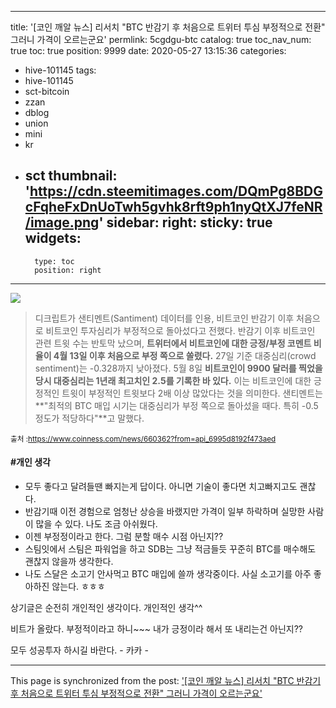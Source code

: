 
---
title: '[코인 깨알 뉴스] 리서치 "BTC 반감기 후 처음으로 트위터 투심 부정적으로 전환"   그러니 가격이 오르는군요'
permlink: 5cgdgu-btc
catalog: true
toc_nav_num: true
toc: true
position: 9999
date: 2020-05-27 13:15:36
categories:
- hive-101145
tags:
- hive-101145
- sct-bitcoin
- zzan
- dblog
- union
- mini
- kr
- sct
thumbnail: 'https://cdn.steemitimages.com/DQmPg8BDGcFqheFxDnUoTwh5gvhk8rft9ph1nyQtXJ7feNR/image.png'
sidebar:
    right:
        sticky: true
widgets:
    -
        type: toc
        position: right
---


![](https://cdn.steemitimages.com/DQmPg8BDGcFqheFxDnUoTwh5gvhk8rft9ph1nyQtXJ7feNR/image.png)

>디크립트가 샌티멘트(Santiment) 데이터를 인용, 비트코인 반감기 이후 처음으로 비트코인 투자심리가 부정적으로 돌아섰다고 전했다. 반감기 이후 비트코인 관련 트윗 수는 반토막 났으며, **트위터에서 비트코인에 대한 긍정/부정 코멘트 비율이 4월 13일 이후 처음으로 부정 쪽으로 쏠렸다.** 27일 기준 대중심리(crowd sentiment)는 -0.328까지 낮아졌다. 5월 8일 **비트코인이 9900 달러를 찍었을 당시 대중심리는 1년래 최고치인 2.5를 기록한 바 있다.** 이는 비트코인에 대한 긍정적인 트윗이 부정적인 트윗보다 2배 이상 많았다는 것을 의미한다. 샌티멘트는 **"최적의 BTC 매입 시기는 대중심리가 부정 쪽으로 돌아섰을 때다. 특히 -0.5 정도가 적당하다"**고 말했다.

<sub> 출처 :https://www.coinness.com/news/660362?from=api_6995d8192f473aed</sub>

#### #개인 생각
- 모두 좋다고 달려들땐 빠지는게 답이다. 
아니면 기술이 좋다면 치고빠지고도 괜찮다. 
- 반감기때  이전 경험으로 엄청난 상승을 바랬지만
가격이 일부 하락하며 실망한 사람이 많을 수 있다. 
나도 조금 아쉬웠다. 
- 이젠 부정정이라고 한다.  그럼  분할 매수 시점 아닌지??
- 스팀잇에서 스팀은 파워업을 하고 SDB는 그냥 적금들듯 
꾸준히 BTC를 매수해도 괜찮지 않을까 생각한다. 
- 나도 스달은 소고기 안사먹고 BTC 매입에 쓸까 생각중이다. 
사실 소고기를 아주 좋아하진 않는다.  ㅎㅎㅎ

상기글은 순전히 개인적인 생각이다.   개인적인 생각^^

비트가 올랐다.  부정적이라고 하니~~~
내가 긍정이라 해서 또 내리는건 아닌지??

모두 성공투자 하시길 바란다. - 카카 -

- - -

This page is synchronized from the post: ['[코인 깨알 뉴스] 리서치 "BTC 반감기 후 처음으로 트위터 투심 부정적으로 전환"   그러니 가격이 오르는군요'](https://steemit.com/@kibumh/5cgdgu-btc)
